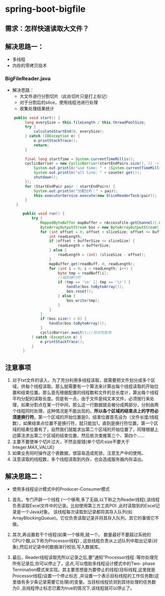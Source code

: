 # spring-boot-bigfile

## 需求：怎样快速读取大文件？

## 解决思路一：
* 多线程
* 内存的零拷贝技术

### BigFileReader.java
* 解决思路：
    * 大文件进行分割切片（此处切片只是打上标记）
    * 对于分割后的slice，使用线程池进行处理
    * 收集处理结果统计
```java
    public void start() {
         long everySize = this.fileLength / this.threadPoolSize;
         try {
             calculateStartEnd(0, everySize);
         } catch (IOException e) {
             e.printStackTrace();
             return;
         }
 
         final long startTime = System.currentTimeMillis();
         cyclicBarrier = new CyclicBarrier(startEndPairs.size(), () -> {
             System.out.println("use time: " + (System.currentTimeMillis() - startTime));
             System.out.println("all line: " + counter.get());
             shutdown();
         });
         for (StartEndPair pair : startEndPairs) {
             System.out.println("分配分片：" + pair);
             this.executorService.execute(new SliceReaderTask(pair));
         }
     }
```

```java
        public void run() {
            try {
                MappedByteBuffer mapBuffer = rAccessFile.getChannel().map(FileChannel.MapMode.READ_ONLY, start, this.sliceSize);
                ByteArrayOutputStream bos = new ByteArrayOutputStream();
                for (int offset = 0; offset < sliceSize; offset += bufferSize) {
                    int readLength;
                    if (offset + bufferSize <= sliceSize) {
                        readLength = bufferSize;
                    } else {
                        readLength = (int) (sliceSize - offset);
                    }
                    mapBuffer.get(readBuff, 0, readLength);
                    for (int i = 0; i < readLength; i++) {
                        byte tmp = readBuff[i];
                        //碰到换行符
                        if (tmp == '\n' || tmp == '\r') {
                            handle(bos.toByteArray());
                            bos.reset();
                        } else {
                            bos.write(tmp);
                        }
                    }
                }
                if (bos.size() > 0) {
                    handle(bos.toByteArray());
                }
                cyclicBarrier.await();//测试性能用
            } catch (Exception e) {
                e.printStackTrace();
            }
        }
```

## 注意事项
1. 对于txt文件的读入，为了充分利用多线程读取，就需要把文件划分成多个区域，供每个线程读取。那么就需要有一个算法来计算出每个线程读取的开始位置和结束位置。那么首先根据配置的线程数和文件的总长度计，算出每个线程平均分配的读取长度。但是有一点，由于文件是纯文本文件，必须按行来处理，如果分割点在某一行中间，那么这一行数据就会被分成两部分，分别由两个线程同时处理，这种情况是不能出现的。**所以各个区域的结束点上的字符必须是换行符**。第一个区域的开始位置是0，结束位置首先设为（文件长度/线程数），如果结束点位置不是换行符，就只能加1，直到是换行符位置。第一个区域的结束位置有了，自然我们就能求出第二个区域的开始位置了，同理根据上边算法求出第二个区域的结束位置，然后依次类推第三个、第四个......
2. 主要不要使单个切片过大，不然会报错(单个切片size不要大于Integer.MAX_VALUE)
3. 如果业务同时操作这个表数据，很容易造成死锁，注意生产中的使用。
4. 注意读取的线程数，多个线程读取到内存，也会造成服务器内存溢出。

## 解决思路二：
* 使用多线程设计模式中的Producer-Consumer模式
1. 首先，专门开辟一个线程 (一个够用,多了无益,以下称之为Reader线程),该线程负责读取Excel文件中的记录。比如使用第三方工具POI ,此时读取到的Excel记录是一个Java对象。 该线程每次读取到记录都将其存入队列(如ArrayBlockingQueue)。它仅负责读取记录并将其存入队列，其它的事情它不做。

2. 其次,再设置若干个线程(如果一个够用,就一个。 数量最好不要超过系统的CPU个数,以下称为Processor线程) , 这些线程负责从上述队列中取出记录(对象),然后对记录中的数据进行校验,写入数据库。

3. 最后，Reader线程读取完所以记录之后,要”通知”Processor线程 :等你处理完所有记录后,你可以停止了。这点,可以借助多线程设计模式中的Two- phase Termination模式来实现。其主要思想是为要停止的线程(目标线程,这里就是Processor线程)设置一个停止标志 ,并设置一个表示目标线程的工作任务数(这里值有多少条记录需要它处理)的变量。当目标线程侦测到其待处理的任务数为0 ,且线程停止标志已置为true的情况下,该线程就可以停止了。
